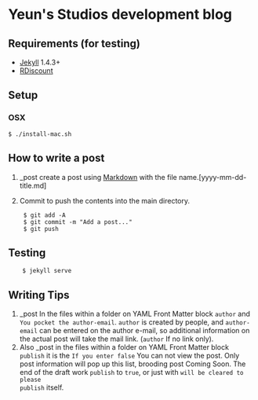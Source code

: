 # Yeun's Studios development blog

## Requirements (for testing)

- [Jekyll] 1.4.3+
- [RDiscount]

## Setup

### OSX
`$ ./install-mac.sh`

## How to write a post
1. _post create a post using [Markdown] with the file name.[yyyy-mm-dd-title.md]
2. Commit to push the contents into the main directory.

        $ git add -A
        $ git commit -m "Add a post..."
        $ git push

## Testing

        $ jekyll serve

## Writing Tips
1. _post In the files within a folder on YAML Front Matter block <code>author</code> and <code>You pocket the author-email</code>. <code>author</code> is created by people, and <code>author-email</code> can be entered on the author e-mail, so additional information on the actual post will take the mail link. (<Code>author</code> If no link only).
2. Also _post in the files within a folder on YAML Front Matter block <code>publish</code> it is the <code>If you enter false</code> You can not view the post. Only post information will pop up this list, brooding post Coming Soon. The end of the draft work <code>publish</code> to <code>true</code>, or just with <code>will be cleared to please publish</code> itself.

  [Jekyll]: http://jekyllrb.com
  [Markdown]: http://daringfireball.net/projects/markdown/
  [RDiscount]: http://dafoster.net/projects/rdiscount/
